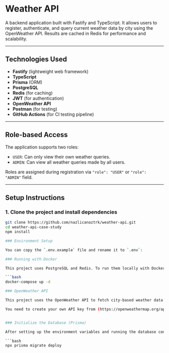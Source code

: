# Weather API

A backend application built with Fastify and TypeScript. It allows users to register, authenticate, and query current weather data by city using the OpenWeather API. Results are cached in Redis for performance and scalability.

---

## Technologies Used

- **Fastify** (lightweight web framework)
- **TypeScript**
- **Prisma** (ORM)
- **PostgreSQL**
- **Redis** (for caching)
- **JWT** (for authentication)
- **OpenWeather API**
- **Postman** (for testing)
- **GitHub Actions** (for CI testing pipeline)

---

## Role-based Access

The application supports two roles:

- `USER`: Can only view their own weather queries.
- `ADMIN`: Can view all weather queries made by all users.

Roles are assigned during registration via `"role": "USER"` or `"role": "ADMIN"` field.

---

##  Setup Instructions

### 1. Clone the project and install dependencies

```bash
git clone https://github.com/nazlicanoztrk/weather-api.git
cd weather-api-case-study
npm install

### Environment Setup

You can copy the `.env.example` file and rename it to `.env`:

### Running with Docker

This project uses PostgreSQL and Redis. To run them locally with Docker, you can use the included `docker-compose.yml`.

```bash
docker-compose up -d

### OpenWeather API

This project uses the OpenWeather API to fetch city-based weather data.

You need to create your own API key from (https://openweathermap.org/api) and add it to your `.env` file:


### Initialize the Database (Prisma)

After setting up the environment variables and running the database containers, run the following command to apply Prisma migrations:

```bash
npx prisma migrate deploy